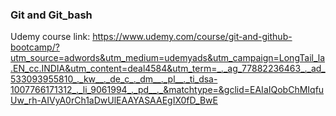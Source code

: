### Git and Git_bash

Udemy course link:  https://www.udemy.com/course/git-and-github-bootcamp/?utm_source=adwords&utm_medium=udemyads&utm_campaign=LongTail_la.EN_cc.INDIA&utm_content=deal4584&utm_term=_._ag_77882236463_._ad_533093955810_._kw__._de_c_._dm__._pl__._ti_dsa-1007766171312_._li_9061994_._pd__._&matchtype=&gclid=EAIaIQobChMIqfuUw_rh-AIVyA0rCh1aDwUlEAAYASAAEgIX0fD_BwE
